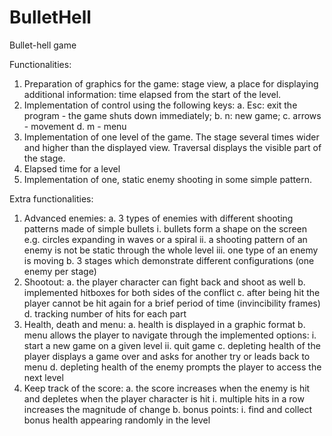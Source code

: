 # BulletHell
Bullet-hell game

Functionalities:

1. Preparation of graphics for the game: stage view, a place for displaying additional information: time elapsed from the start of the level.
2. Implementation of control using the following keys:
  a. Esc: exit the program - the game shuts down immediately;
  b. n: new game;
  c. arrows - movement
  d. m - menu
3. Implementation of one level of the game. The stage several times wider and higher than the displayed view. Traversal displays the visible part of the stage.
4. Elapsed time for a level
5. Implementation of one, static enemy shooting in some simple pattern.

Extra functionalities:

1. Advanced enemies:
  a. 3 types of enemies with different shooting patterns made of simple bullets
    i. bullets form a shape on the screen e.g. circles expanding in waves or a spiral
    ii. a shooting pattern of an enemy is not be static through the whole level
    iii. one type of an enemy is moving
  b. 3 stages which demonstrate different configurations (one enemy per stage)
2. Shootout:
  a. the player character can fight back and shoot as well
  b. implemented hitboxes for both sides of the conflict
  c. after being hit the player cannot be hit again for a brief period of time (invincibility frames)
  d. tracking number of hits for each part
3. Health, death and menu:
  a. health is displayed in a graphic format
  b. menu allows the player to navigate through the implemented options:
    i. start a new game on a given level
    ii. quit game
  c. depleting health of the player displays a game over and asks for another try or leads back to menu
  d. depleting health of the enemy prompts the player to access the next level
4. Keep track of the score:
  a. the score increases when the enemy is hit and depletes when the player character is hit
    i. multiple hits in a row increases the magnitude of change
  b. bonus points:
    i. find and collect bonus health appearing randomly in the level
    
    
    
